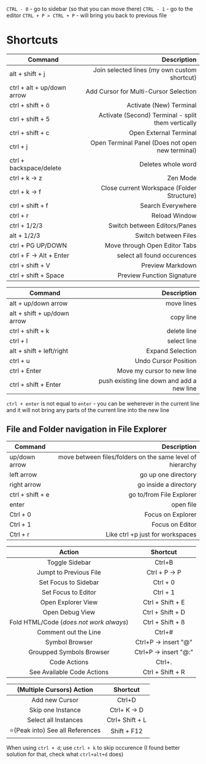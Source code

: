 `CTRL - 0` - go to sidebar (so that you can move there)
`CTRL - 1` - go to the editor
`CTRL + P > CTRL + P` - will bring you back to previous file

# Shortcuts

| Command                    |                                        Description |
| -------------------------- | -------------------------------------------------: |
| alt + shift + j            |       Join selected lines (my own custom shortcut) |
| ctrl + alt + up/down arrow |              Add Cursor for Multi-Cursor Selection |
| ctrl + shift + ö           |                            Activate (New) Terminal |
| ctrl + shift + 5           | Activate (Second) Terminal - split them vertically |
| ctrl + shift + c           |                             Open External Terminal |
| ctrl + j                   |   Open Terminal Panel (Does not open new terminal) |
| ctrl + backspace/delete    |                                 Deletes whole word |
| ctrl + k -> z              |                                           Zen Mode |
| ctrl + k -> f              |         Close current Workspace (Folder Structure) |
| ctrl + shift + f           |                                  Search Everywhere |
| ctrl + r                   |                                      Reload Window |
| ctrl + 1/2/3               |                       Switch between Editors/Panes |
| alt + 1/2/3                |                               Switch between Files |
| ctrl + PG UP/DOWN          |                      Move through Open Editor Tabs |
| ctrl + F -> Alt + Enter    |                        select all found occurences |
| ctrl + shift + V           |                                   Preview Markdown |
| ctrl + shift + Space       |                         Preview Function Signature |

| Command                     |                                Description |
| --------------------------- | -----------------------------------------: |
| alt + up/down arrow         |                                 move lines |
| alt + shift + up/down arrow |                                  copy line |
| ctrl + shift + k            |                                delete line |
| ctrl + l                    |                                select line |
| alt + shift + left/right    |                           Expand Selection |
| ctrl + u                    |                       Undo Cursor Position |
| ctrl + Enter                |                 Move my cursor to new line |
| ctrl + shift + Enter        | push existing line down and add a new line |

`ctrl + enter` is not equal to `enter` - you can be weherever in the current line and it will not bring any parts of the current line into the new line

## File and Folder navigation in File Explorer
| Command          |                                               Description |
| ---------------- | --------------------------------------------------------: |
| up/down arrow    | move between files/folders on the same level of hierarchy |
| left arrow       |                                       go up one directory |
| right arrow      |                                     go inside a directory |
| ctrl + shift + e |                                  go to/from File Explorer |
| enter            |                                                 open file |
| Ctrl + 0         |                                         Focus on Explorer |
| Ctrl + 1         |                                           Focus on Editor |
| Ctrl + r         |                          Like ctrl +p just for workspaces |

|                 Action                  |       Shortcut        |
| :-------------------------------------: | :-------------------: |
|             Toggle Sidebar              |        Ctrl+B         |
|         Jumpt to Previous File          |     Ctrl + P -> P     |
|          Set Focus to Sidebar           |       Ctrl + 0        |
|           Set Focus to Editor           |       Ctrl + 1        |
|           Open Explorer View            |   Ctrl + Shift + E    |
|             Open Debug View             |   Ctrl + Shift + D    |
| Fold HTML/Code (*does not work always*) |   Ctrl + Shift + ß    |
|          Comment out the Line           |        Ctrl+#         |
|             Symbol Browser              | Ctrl+P -> insert "@"  |
|        Groupped Symbols Browser         | Ctrl+P -> insert "@:" |
|              Code Actions               |        Ctrl+.         |
|       See Available Code Actions        |   Ctrl + Shift + R    |

|    (Multiple Cursors) Action    |    Shortcut     |
| :-----------------------------: | :-------------: |
|         Add new Cursor          |     Ctrl+D      |
|        Skip one Instance        |  Ctrl+ K -> D   |
|      Select all Instances       | Ctrl+ Shift + L |
| ⭐(Peak into) See all References |   Shift + F12   |

When using `ctrl + d`; use `ctrl + k` to skip occurence (I found better solution for that, check what `ctrl+alt+d` does)
